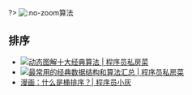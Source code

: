 ?> ![](https://notes.abelsu7.top/_media/algo.svg ':no-zoom')算法

## 排序

* [![](https://notes.abelsu7.top/_media/star.svg)动态图解十大经典算法 | 程序员私房菜](https://mp.weixin.qq.com/s/8HMVF-hrtRmJLD7kmPV1Hw)
* [![](https://notes.abelsu7.top/_media/star.svg)最常用的经典数据结构和算法汇总 | 程序员私房菜](https://mp.weixin.qq.com/s/WIAVIlh1yIEUcbgoHtRsxw)
* [漫画：什么是桶排序？| 程序员小灰](https://mp.weixin.qq.com/s/qrboxA5SwN7AbAcpZ_dpNQ)